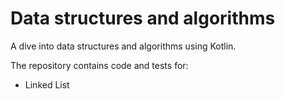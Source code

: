 # Data structures and algorithms

A dive into data structures and algorithms using Kotlin.

The repository contains code and tests for:

- Linked List